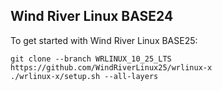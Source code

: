 ## Wind River Linux BASE24

To get started with Wind River Linux BASE25:

    git clone --branch WRLINUX_10_25_LTS https://github.com/WindRiverLinux25/wrlinux-x
    ./wrlinux-x/setup.sh --all-layers
